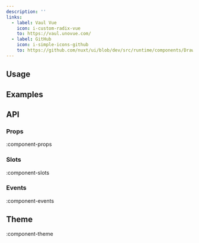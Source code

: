 ```yaml
---
description: ''
links:
  - label: Vaul Vue
    icon: i-custom-radix-vue
    to: https://vaul.unovue.com/
  - label: GitHub
    icon: i-simple-icons-github
    to: https://github.com/nuxt/ui/blob/dev/src/runtime/components/Drawer.vue
---
```


## Usage

## Examples

## API

### Props

:component-props

### Slots

:component-slots

### Events

:component-events

## Theme

:component-theme
